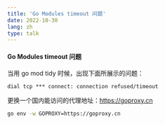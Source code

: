 ```yaml
---
title: 'Go Modules timeout 问题'
date: 2022-10-30
lang: zh
type: talk
---
```


#### Go Modules timeout 问题

当用 go mod tidy 时候，出现下面所展示的问题：

`dial tcp *** connect: connection refused/timeout`

更换一个国内能访问的代理地址：https://goproxy.cn

```bash
go env -w GOPROXY=https://goproxy.cn
```
